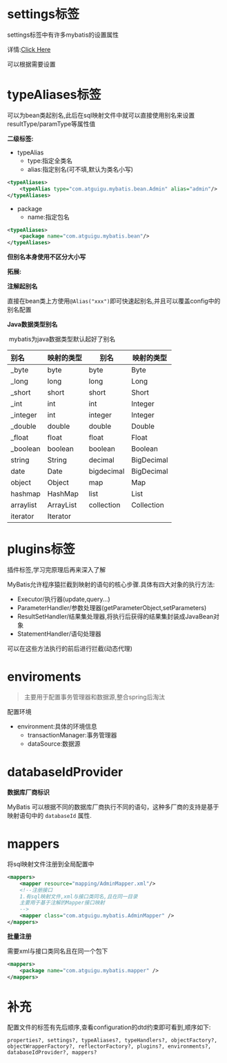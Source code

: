 # settings标签

settings标签中有许多mybatis的设置属性

详情:[Click Here](https://mybatis.org/mybatis-3/zh/configuration.html#settings)

可以根据需要设置

# typeAliases标签

可以为bean类起别名,此后在sql映射文件中就可以直接使用别名来设置resultType/paramType等属性值

**二级标签:**

* typeAlias
  * type:指定全类名
  * alias:指定别名(可不填,默认为类名小写)

```xml
<typeAliases>
	<typeAlias type="com.atguigu.mybatis.bean.Admin" alias="admin"/>
</typeAliases>
```

* package
  * name:指定包名

```xml
<typeAliases>
	<package name="com.atguigu.mybatis.bean"/>
</typeAliases>
```

**但别名本身使用不区分大小写**

**拓展:**

**注解起别名**

​	直接在bean类上方使用`@Alias("xxx")`即可快速起别名,并且可以覆盖config中的别名配置

**Java数据类型别名**

​	mybatis为java数据类型默认起好了别名

| 别名      | 映射的类型 | 别名       | 映射的类型 |
| :-------- | :--------- | ---------- | ---------- |
| _byte     | byte       | byte       | Byte       |
| _long     | long       | long       | Long       |
| _short    | short      | short      | Short      |
| _int      | int        | int        | Integer    |
| _integer  | int        | integer    | Integer    |
| _double   | double     | double     | Double     |
| _float    | float      | float      | Float      |
| _boolean  | boolean    | boolean    | Boolean    |
| string    | String     | decimal    | BigDecimal |
| date      | Date       | bigdecimal | BigDecimal |
| object    | Object     | map        | Map        |
| hashmap   | HashMap    | list       | List       |
| arraylist | ArrayList  | collection | Collection |
| iterator  | Iterator   |            |            |

# plugins标签

插件标签,学习完原理后再来深入了解

MyBatis允许程序猿拦截到映射的语句的核心步骤.具体有四大对象的执行方法:

* Executor/执行器(update,query...)
* ParameterHandler/参数处理器(getParameterObject,setParameters)
* ResultSetHandler/结果集处理器,将执行后获得的结果集封装成JavaBean对象
* StatementHandler/语句处理器

可以在这些方法执行的前后进行拦截(动态代理)

# enviroments

> 主要用于配置事务管理器和数据源,整合spring后淘汰

配置环境

* environment:具体的环境信息
  * transactionManager:事务管理器
  * dataSource:数据源

# databaseIdProvider

**数据库厂商标识**

MyBatis 可以根据不同的数据库厂商执行不同的语句，这种多厂商的支持是基于映射语句中的 `databaseId` 属性.

# mappers

将sql映射文件注册到全局配置中

```xml
<mappers>
    <mapper resource="mapping/AdminMapper.xml"/>
    <!--注册接口
	1.有sql映射文件,xml与接口类同名,且在同一目录
	主要用于基于注解的Mapper接口映射
	-->
    <mapper class="com.atguigu.mybatis.AdminMapper" />
</mappers>
```

**批量注册**

需要xml与接口类同名且在同一个包下

```xml
<mappers>
	<package name="com.atguigu.mybatis.mapper" />
</mappers>
```

# 补充

配置文件的标签有先后顺序,查看configuration的dtd约束即可看到,顺序如下:

```
properties?, settings?, typeAliases?, typeHandlers?, objectFactory?, objectWrapperFactory?, reflectorFactory?, plugins?, environments?, databaseIdProvider?, mappers?
```

